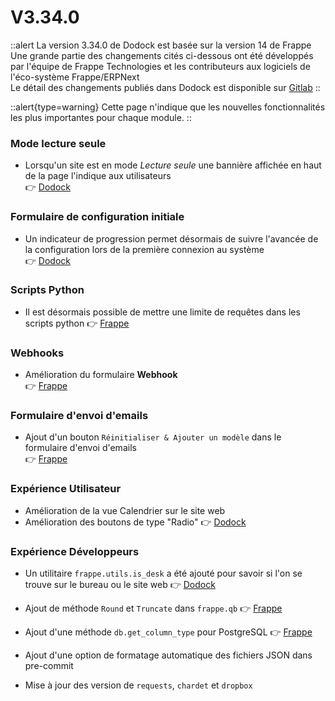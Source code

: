 # V3.34.0

::alert
La version 3.34.0 de Dodock est basée sur la version 14 de Frappe  
Une grande partie des changements cités ci-dessous ont été développés par l'équipe de Frappe Technologies et les contributeurs aux logiciels de l'éco-système Frappe/ERPNext  
Le détail des changements publiés dans Dodock est disponible sur [Gitlab](https://gitlab.com/dokos/dodock/-/releases/v3.34.0)
::

::alert{type=warning}
Cette page n'indique que les nouvelles fonctionnalités les plus importantes pour chaque module.
::


### Mode lecture seule

- Lorsqu'un site est en mode *Lecture seule* une bannière affichée en haut de la page l'indique aux utilisateurs  
:point_right: [Dodock](https://gitlab.com/dokos/dodock/-/merge_requests/149)


### Formulaire de configuration initiale

- Un indicateur de progression permet désormais de suivre l'avancée de la configuration lors de la première connexion au système  
:point_right: [Dodock](https://gitlab.com/dokos/dodock/-/merge_requests/150)


### Scripts Python

- Il est désormais possible de mettre une limite de requêtes dans les scripts python 
:point_right: [Frappe](https://github.com/frappe/frappe/pull/20980)


### Webhooks

- Amélioration du formulaire **Webhook**  
:point_right: [Frappe](https://github.com/frappe/frappe/pull/21061)


### Formulaire d'envoi d'emails

- Ajout d'un bouton `Réinitialiser & Ajouter un modèle` dans le formulaire d'envoi d'emails  
:point_right: [Frappe](https://github.com/frappe/frappe/pull/21138)


### Expérience Utilisateur

- Amélioration de la vue Calendrier sur le site web
- Amélioration des boutons de type "Radio"
:point_right: [Dodock](https://gitlab.com/dokos/dodock/-/merge_requests/143)


### Expérience Développeurs

- Un utilitaire `frappe.utils.is_desk` a été ajouté pour savoir si l'on se trouve sur le bureau ou le site web
:point_right: [Dodock](https://gitlab.com/dokos/dodock/-/merge_requests/143)


- Ajout de méthode `Round` et `Truncate` dans `frappe.qb`
:point_right: [Frappe](https://github.com/frappe/frappe/pull/21127)


- Ajout d'une méthode `db.get_column_type` pour PostgreSQL
:point_right: [Frappe](https://github.com/frappe/frappe/pull/21125)


- Ajout d'une option de formatage automatique des fichiers JSON dans pre-commit  

- Mise à jour des version de `requests`, `chardet` et `dropbox`
